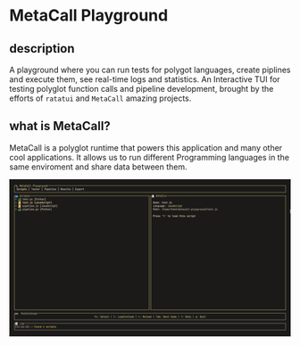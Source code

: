 # MetaCall Playground

## description
A playground where you can run tests for polygot languages, create piplines and execute them, see real-time logs and statistics.
An Interactive TUI for testing polyglot function calls and pipeline development, brought by the efforts of `ratatui` and `MetaCall` amazing projects.

## what is MetaCall?
MetaCall is a polyglot runtime that powers this application and many other cool applications. It allows us to run different Programming languages in the same enviroment and share data between them.


![screenshot.png](assets/screenshot.png)